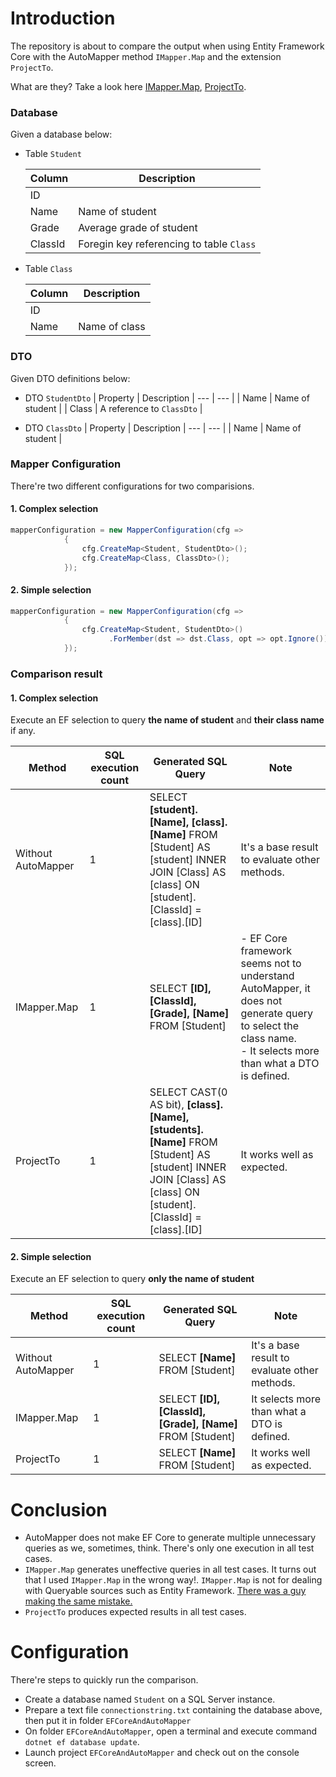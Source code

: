 # Introduction

The repository is about to compare the output when using Entity Framework Core with the AutoMapper method `IMapper.Map` and the extension `ProjectTo`.

What are they? Take a look here [IMapper.Map](https://docs.automapper.org/en/stable/Getting-started.html#how-do-i-use-automapper), [ProjectTo](https://docs.automapper.org/en/stable/Queryable-Extensions.html).

### **Database**
Given a database below:
- Table `Student`
  
  | Column | Description
  | --- | --- |
  | ID ||
  | Name | Name of student |
  | Grade | Average grade of student |
  | ClassId | Foregin key referencing to table `Class` |

- Table `Class`
  
  | Column | Description
  | --- | --- |
  | ID ||
  | Name | Name of class |
### **DTO**
Given DTO definitions below:
- DTO `StudentDto`
  | Property | Description
  | --- | --- |
  | Name | Name of student |
  | Class | A reference to `ClassDto` |

- DTO `ClassDto`
  | Property | Description
  | --- | --- |
  | Name | Name of student |

### **Mapper Configuration**

There're two different configurations for two comparisions.

#### 1. Complex selection
```csharp
mapperConfiguration = new MapperConfiguration(cfg =>
            {
                cfg.CreateMap<Student, StudentDto>();
                cfg.CreateMap<Class, ClassDto>();
            });
```

#### 2. Simple selection
```csharp
mapperConfiguration = new MapperConfiguration(cfg =>
            {
                cfg.CreateMap<Student, StudentDto>()
                      .ForMember(dst => dst.Class, opt => opt.Ignore());
            });
```

### **Comparison result**

#### 1. Complex selection
Execute an EF selection to query **the name of student** and **their class name** if any.

| Method | SQL execution count | Generated SQL Query | Note
| --- | --- | --- | --- |
| Without AutoMapper | 1 |  SELECT **[student].[Name], [class].[Name]** FROM [Student] AS [student] INNER JOIN [Class] AS [class] ON [student].[ClassId] = [class].[ID] | It's a base result to evaluate other methods.
| IMapper.Map | 1 | SELECT **[ID], [ClassId], [Grade], [Name]** FROM [Student] | - EF Core framework seems not to understand AutoMapper, it does not generate query to select the class name. <br/>- It selects more than what a DTO is defined.
| ProjectTo | 1 |  SELECT CAST(0 AS bit), **[class].[Name], [students].[Name]** FROM [Student] AS [student] INNER JOIN [Class] AS [class] ON [student].[ClassId] = [class].[ID] | It works well as expected.

#### 2. Simple selection
Execute an EF selection to query **only the name of student**

| Method | SQL execution count | Generated SQL Query | Note
| --- | --- | --- | --- |
| Without AutoMapper | 1 |  SELECT **[Name]** FROM [Student] | It's a base result to evaluate other methods.
| IMapper.Map | 1 |  SELECT **[ID], [ClassId], [Grade], [Name]** FROM [Student] | It selects more than what a DTO is defined.
| ProjectTo | 1 |  SELECT **[Name]** FROM [Student] | It works well as expected.

# Conclusion

- AutoMapper does not make EF Core to generate multiple unnecessary queries as we, sometimes, think. There's only one execution in all test cases.
- `IMapper.Map` generates uneffective queries in all test cases. It turns out that I used `IMapper.Map` in the wrong way!. `IMapper.Map` is not for dealing with Queryable sources such as Entity Framework. [There was a guy making the same mistake.](https://github.com/AutoMapper/AutoMapper/discussions/3779)
- `ProjectTo` produces expected results in all test cases.

# Configuration

There're steps to quickly run the comparison.

- Create a database named `Student` on a SQL Server instance.
- Prepare a text file `connectionstring.txt` containing the database above, then put it in folder `EFCoreAndAutoMapper`
- On folder `EFCoreAndAutoMapper`, open a terminal and execute command `dotnet ef database update`.
- Launch project `EFCoreAndAutoMapper` and check out on the console screen.
